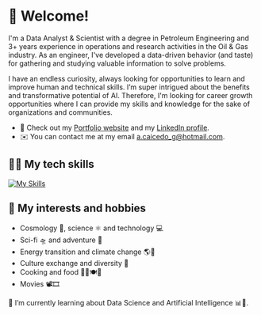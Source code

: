 # 👋 **Welcome!**

I'm a Data Analyst & Scientist with a degree in Petroleum Engineering and 3+ years experience in operations and research activities in the Oil & Gas industry. As an engineer, I've developed a data-driven behavior (and taste) for gathering and studying valuable information to solve problems.

I have an endless curiosity, always looking for opportunities to learn and improve human and technical skills. I’m super intrigued about the benefits and transformative potential of AI. Therefore, I'm looking for career growth opportunities where I can provide my skills and knowledge for the sake of organizations and communities.

- 💼 Check out my [Portfolio website](https://alexcaicedo.github.io) and my [LinkedIn profile](https://www.linkedin.com/in/alexcaicedo).
- ✉️ You can contact me at my email a.caicedo_g@hotmail.com.

## 🧑‍💻 **My tech skills**

[![My Skills](https://skills.thijs.gg/icons?i=bash,linux,md,git,github,py,postgres,docker,html,css,vscode,autocad)](https://skills.thijs.gg)

## 👀 **My interests and hobbies**

- Cosmology 🌠, science ⚛️ and technology 💻
- Sci-fi 🛸 and adventure 🧝
- Energy transition and climate change 🌎🌳
- Culture exchange and diversity 🌈
- Cooking and food 🧑‍🍳🍽️🥐
- Movies 📽️🎞️

🌱 I’m currently learning about Data Science and Artificial Intelligence 📊🤖.
